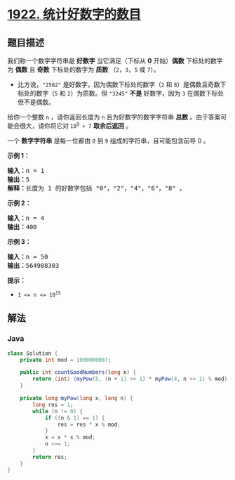 # [1922. 统计好数字的数目](https://leetcode.cn/problems/count-good-numbers)

## 题目描述

<p>我们称一个数字字符串是 <strong>好数字</strong> 当它满足（下标从 <strong>0</strong> 开始）<strong>偶数</strong> 下标处的数字为 <strong>偶数</strong> 且 <strong>奇数</strong> 下标处的数字为 <strong>质数</strong> （<code>2</code>，<code>3</code>，<code>5</code> 或 <code>7</code>）。</p>

<ul>
	<li>比方说，<code>"2582"</code> 是好数字，因为偶数下标处的数字（<code>2</code> 和 <code>8</code>）是偶数且奇数下标处的数字（<code>5</code> 和 <code>2</code>）为质数。但 <code>"3245"</code> <strong>不是</strong> 好数字，因为 <code>3</code> 在偶数下标处但不是偶数。</li>
</ul>

<p>给你一个整数 <code>n</code> ，请你返回长度为 <code>n</code> 且为好数字的数字字符串 <strong>总数</strong> 。由于答案可能会很大，请你将它对<strong> </strong><code>10<sup>9</sup> + 7</code> <strong>取余后返回</strong> 。</p>

<p>一个 <strong>数字字符串</strong> 是每一位都由 <code>0</code> 到 <code>9</code> 组成的字符串，且可能包含前导 0 。</p>



<p><strong>示例 1：</strong></p>

<pre>
<b>输入：</b>n = 1
<b>输出：</b>5
<b>解释：</b>长度为 1 的好数字包括 "0"，"2"，"4"，"6"，"8" 。
</pre>

<p><strong>示例 2：</strong></p>

<pre>
<b>输入：</b>n = 4
<b>输出：</b>400
</pre>

<p><strong>示例 3：</strong></p>

<pre>
<b>输入：</b>n = 50
<b>输出：</b>564908303
</pre>



<p><strong>提示：</strong></p>

<ul>
	<li><code>1 <= n <= 10<sup>15</sup></code></li>
</ul>

## 解法

### **Java**

```java
class Solution {
    private int mod = 1000000007;

    public int countGoodNumbers(long n) {
        return (int) (myPow(5, (n + 1) >> 1) * myPow(4, n >> 1) % mod);
    }

    private long myPow(long x, long n) {
        long res = 1;
        while (n != 0) {
            if ((n & 1) == 1) {
                res = res * x % mod;
            }
            x = x * x % mod;
            n >>= 1;
        }
        return res;
    }
}
```
